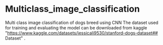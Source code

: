 # Multiclass_image_classification
Multi class image classification of dogs breed using CNN
The dataset used for training and evaluating the model can be downloaded from kaggle "https://www.kaggle.com/datasets/jessicali9530/stanford-dogs-dataset## Dataset" .

